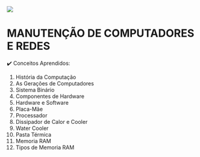 <img src="https://github.com/Guilhermepereirafonseca/MANUTENCAO-DE-COMPUTADORES/assets/169271268/4e0d7d27-c3a3-42f6-8474-6142d461f486">

# MANUTENÇÃO DE COMPUTADORES E REDES

✔️ Conceitos Aprendidos:
1. História da Computação
2. As Gerações de Computadores
3. Sistema Binário
4. Componentes de Hardware
5. Hardware e Software
6. Placa-Mãe
7. Processador
8. Dissipador de Calor e Cooler
9. Water Cooler
10. Pasta Térmica
11. Memoria RAM
12. Tipos de Memoria RAM
